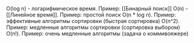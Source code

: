 O(log n) - логарифмическое время. Пример: [[Бинарный поиск]]
O(n) - [[Линейное время]]. Пример: простой поиск
O(n * log n). Пример: эффективные алгоритмы сортировки (быстрая сортировка)
O(n^2). Пример: медленные алгоритмы сортировки (сортировка выбором)
O(n!). Пример: очень медленные алгоритмы (задача о коммивояжере)